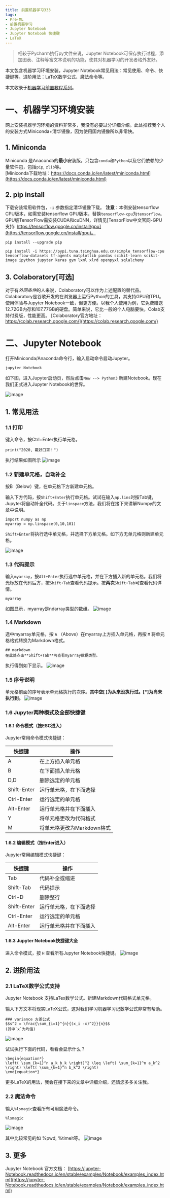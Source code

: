 ```yaml
---
title: 前置机器学习333
tags:
- Pre-ML
- 前置机器学习
- Jupyter Notebook
- Jupyter Notebook 快捷键
- LaTeX
---
```

>相较于Pycharm执行py文件来说，Jupyter Notebook可保存执行过程，添加图表、注释等富文本说明的功能，使其对机器学习的开发者格外友好。


本文包含机器学习环境安装，Jupyter Notebook常见用法：常见使用、命令、快捷键等。进阶用法：LaTeX数学公式、魔法命令等。

本文收录于[机器学习前置教程系列](https://mp.weixin.qq.com/mp/appmsgalbum?action=getalbum&__biz=MzUxMjU4NjI4MQ==&scene=1&album_id=1627166768236412929&count=3#wechat_redirect)。

# 一、机器学习环境安装

网上安装机器学习环境的资料非常多，我没有必要过分详细介绍。此处推荐我个人的安装方式Miniconda+清华镜像，因为使用国内镜像所以非常快。

## 1. Miniconda
Miniconda 是Anaconda的**最小**安装版。只包含`conda`和`Python`以及它们依赖的少量软件包，包括`pip`, `zlib`等。  
[Miniconda下载地址：https://docs.conda.io/en/latest/miniconda.html](https://docs.conda.io/en/latest/miniconda.html)


## 2. pip install

下载安装常用软件包，`-i` 参数指定清华镜像下载。
**注意**：本例安装tensorflow CPU版本，如需安装tensorflow GPU版本，替换`tensorflow-cpu`为`tensorflow`。
GPU版TensorFlow需安装CUDA和cuDNN，详情见[TensorFlow中文官网-GPU支持: https://tensorflow.google.cn/install/gpu](https://tensorflow.google.cn/install/gpu)。

```
pip install --upgrade pip
```
```
pip install -i https://pypi.tuna.tsinghua.edu.cn/simple tensorflow-cpu tensorflow-datasets tf-agents matplotlib pandas scikit-learn scikit-image ipython jupyter keras gym lxml xlrd openpyxl sqlalchemy
```

## 3. Colaboratory[可选]
对于有*外网条件*的人来说，Colaboratory可以作为上述配置的替代品。
Colaboratory是谷歌开发的在浏览器上运行Python的工具，其支持GPU和TPU。使用体验与Jupyter Notebook一致，但更方便。以我个人使用为例，它免费赠送12.72GB内存和107.77GB的硬盘。简单来说，它比一般的个人电脑要快。Colab支持付费版，性能更高。
[Colaboratory官方地址：https://colab.research.google.com/](https://colab.research.google.com/)


# 二、Jupyter Notebook

打开Miniconda/Anaconda命令行，输入启动命令启动Jupyter。

```
jupyter Notebook
```

如下图，进入Jupyter启动页，然后点击`New --> Python3` 新建Notebook。现在我们正式进入Jupyter Notebook的世界。


![image](/assets/images/20201202/new-notebook.gif)


## 1. 常见用法


### 1.1 打印
键入命令，按Ctrl+Enter执行单元格。
```
print("2020, 戴好口罩！")
```
执行结果如图所示
![image](/assets/images/20201202/hello-world.png)
### 1.2 新建单元格，自动补全
按B（Below）键，在单元格下方新建单元格。

输入下方代码，按`Shift+Enter`执行单元格。试试在输入`np.lins`时按Tab键，Jupyter将自动补全代码。关于`linspace`方法，我们将在接下来讲解Numpy的文章中说明。
```
import numpy as np
myarray = np.linspace(0,10,101)
```
`Shift+Enter`将执行选中单元格，并选择下方单元格。如下方无单元格则新建单元格。

![image](/assets/images/20201202/numpy.png)


### 1.3 代码提示
输入`myarray`，按`Alt+Enter`执行选中单元格，并在下方插入新的单元格。我们将光标放在代码后方，按`Shift+Tab`查看代码提示。按**两次**`Shift+Tab`可查看代码详情。
```
myarray
```
如图显示，myarray是ndarray类型的数组。
![image](/assets/images/20201202/tootip.png)


### 1.4 Markdown 

选中myarray单元格，按 `A`  （Above）在myarray上方插入单元格，再按 `M` 将单元格格式转换为Markdown格式。
```
## markdown
在此处点击**Shift+Tab**可查看myarray数据类型。
```
执行得到如下显示。
![image](/assets/images/20201202/markdown.png)

### 1.5 序号说明

单元格前面的序号表示单元格执行的次序。**其中空[ ]为从来没执行过。[\*]为尚未执行到。**
![image](/assets/images/20201202/order.png)



### 1.6 Jupyter两种模式及全部快捷键
#### 1.6.1 命令模式（按ESC进入）

Jupyter常用命令模式快捷键：

| 快捷键 | 操作 |
| --- | --- |
| A | 在上方插入单元格 |
| B | 在下面插入单元格 |
| D,D | 删除选定的单元格 |
| Shift-Enter | 运行单元格，在下面选择 |
| Ctrl-Enter | 运行选定的单元格 |
| Alt-Enter| 运行单元格并在下面插入|
| Y | 将单元格更改为代码格式 |
| M | 将单元格更改为Markdown格式 |


#### 1.6.2 编辑模式（按Enter进入）

Jupyter常用编辑模式快捷键：

| 快捷键 | 操作 |
| --- | --- |
| Tab | 代码补全或缩进 |
| Shift-Tab | 代码提示 |
| Ctrl-D | 删除整行 |
| Shift-Enter | 运行单元格，在下面选择 |
| Ctrl-Enter | 运行选定的单元格 |
| Alt-Enter| 运行单元格并在下面插入|

#### 1.6.3 Jupyter Notebook快捷键大全
进入命令模式，按 `H` 查看所有Jupyter Notebook快捷键。
![image](/assets/images/20201202/shotcut.png)

## 2. 进阶用法

### 2.1 LaTeX数学公式支持

Jupyter Notebook 支持LaTex数学公式。新建Markdown代码格式单元格。

输入下方文本将现实LaTeX公式，这对我们学习机器学习记数学公式非常有帮助。
```
### variance 方差公式
$$s^2 = \frac{\sum_{i=1}^{n}{(x_i -x)^2}}{n}$$
(其中`x`为均值)
```
![image](/assets/images/20201202/latex.png)

试试执行下面的代码，看看会显示什么？
```
\begin{equation*}
\left( \sum_{k=1}^n a_k b_k \right)^2 \leq \left( \sum_{k=1}^n a_k^2 \right) \left( \sum_{k=1}^n b_k^2 \right)
\end{equation*}
```


更多LaTeX的用法，我会在接下来的文章中详细介绍，还请您多多关注我。

### 2.2 魔法命令
输入`%lsmagic`查看所有可用魔法命令。
```
%lsmagic
```
![image](/assets/images/20201202/magic.png)

其中比较常见的如 %pwd, %timeit等。
![image](/assets/images/20201202/magic-sample.png)


## 3. 更多

Jupyter Notebook 官方文档： [https://jupyter-Notebook.readthedocs.io/en/stable/examples/Notebook/examples_index.html](https://jupyter-Notebook.readthedocs.io/en/stable/examples/Notebook/examples_index.html)

